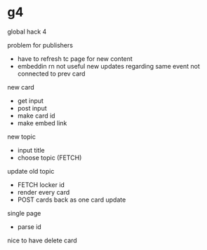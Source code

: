 # g4
global hack 4

problem for publishers
- have to refresh tc page for new content
- embeddin rn not useful new updates regarding same event not connected to prev card

new card
- get input
- post input
- make card id
- make embed link

new topic
- input title
- choose topic (FETCH)

update old topic
- FETCH locker id
- render every card
- POST cards back as one card update

single page
- parse id

nice to have
delete card
